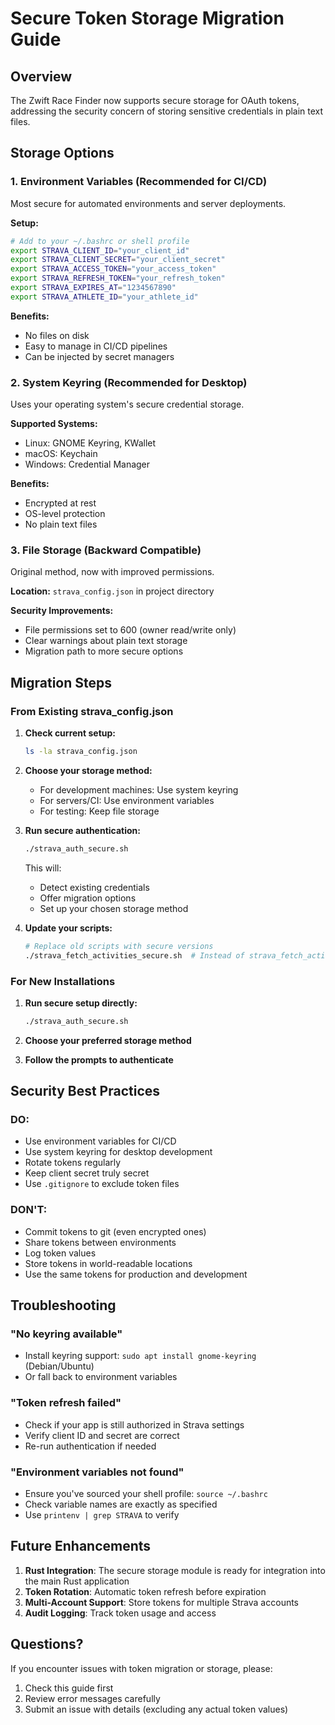 # Secure Token Storage Migration Guide

## Overview

The Zwift Race Finder now supports secure storage for OAuth tokens, addressing the security concern of storing sensitive credentials in plain text files.

## Storage Options

### 1. Environment Variables (Recommended for CI/CD)
Most secure for automated environments and server deployments.

**Setup:**
```bash
# Add to your ~/.bashrc or shell profile
export STRAVA_CLIENT_ID="your_client_id"
export STRAVA_CLIENT_SECRET="your_client_secret"
export STRAVA_ACCESS_TOKEN="your_access_token"
export STRAVA_REFRESH_TOKEN="your_refresh_token"
export STRAVA_EXPIRES_AT="1234567890"
export STRAVA_ATHLETE_ID="your_athlete_id"
```

**Benefits:**
- No files on disk
- Easy to manage in CI/CD pipelines
- Can be injected by secret managers

### 2. System Keyring (Recommended for Desktop)
Uses your operating system's secure credential storage.

**Supported Systems:**
- Linux: GNOME Keyring, KWallet
- macOS: Keychain
- Windows: Credential Manager

**Benefits:**
- Encrypted at rest
- OS-level protection
- No plain text files

### 3. File Storage (Backward Compatible)
Original method, now with improved permissions.

**Location:** `strava_config.json` in project directory

**Security Improvements:**
- File permissions set to 600 (owner read/write only)
- Clear warnings about plain text storage
- Migration path to more secure options

## Migration Steps

### From Existing strava_config.json

1. **Check current setup:**
   ```bash
   ls -la strava_config.json
   ```

2. **Choose your storage method:**
   - For development machines: Use system keyring
   - For servers/CI: Use environment variables
   - For testing: Keep file storage

3. **Run secure authentication:**
   ```bash
   ./strava_auth_secure.sh
   ```
   This will:
   - Detect existing credentials
   - Offer migration options
   - Set up your chosen storage method

4. **Update your scripts:**
   ```bash
   # Replace old scripts with secure versions
   ./strava_fetch_activities_secure.sh  # Instead of strava_fetch_activities.sh
   ```

### For New Installations

1. **Run secure setup directly:**
   ```bash
   ./strava_auth_secure.sh
   ```

2. **Choose your preferred storage method**

3. **Follow the prompts to authenticate**

## Security Best Practices

### DO:
- Use environment variables for CI/CD
- Use system keyring for desktop development
- Rotate tokens regularly
- Keep client secret truly secret
- Use `.gitignore` to exclude token files

### DON'T:
- Commit tokens to git (even encrypted ones)
- Share tokens between environments
- Log token values
- Store tokens in world-readable locations
- Use the same tokens for production and development

## Troubleshooting

### "No keyring available"
- Install keyring support: `sudo apt install gnome-keyring` (Debian/Ubuntu)
- Or fall back to environment variables

### "Token refresh failed"
- Check if your app is still authorized in Strava settings
- Verify client ID and secret are correct
- Re-run authentication if needed

### "Environment variables not found"
- Ensure you've sourced your shell profile: `source ~/.bashrc`
- Check variable names are exactly as specified
- Use `printenv | grep STRAVA` to verify

## Future Enhancements

1. **Rust Integration**: The secure storage module is ready for integration into the main Rust application
2. **Token Rotation**: Automatic token refresh before expiration
3. **Multi-Account Support**: Store tokens for multiple Strava accounts
4. **Audit Logging**: Track token usage and access

## Questions?

If you encounter issues with token migration or storage, please:
1. Check this guide first
2. Review error messages carefully
3. Submit an issue with details (excluding any actual token values)
